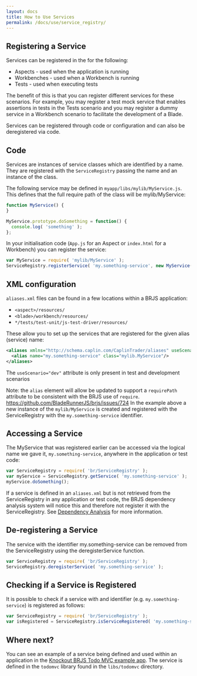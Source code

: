 ```yaml
---
layout: docs
title: How to Use Services
permalink: /docs/use/service_registry/
---
```


## Registering a Service

Services can be registered in the for the following:

* Aspects - used when the application is running
* Workbenches - used when a Workbench is running
* Tests - used when executing tests

The benefit of this is that you can register different services for these scenarios. For example, you may register a test mock service that enables assertions in tests in the Tests scenario and you may register a dummy service in a Workbench scenario to facilitate the development of a Blade.

Services can be registered through code or configuration and can also be deregistered via code.

## Code

Services are instances of service classes which are identified by a name. They are registered with the `ServiceRegistry` passing the name and an instance of the class.

The following service may be defined in `myapp/libs/mylib/MyService.js`. This defines that the full require path of the class will be mylib/MyService:

```js
function MyService() {
}

MyService.prototype.doSomething = function() {
  console.log( 'something' );
};
```

In your initialisation code (`App.js` for an Aspect or `index.html` for a Workbench) you can register the service:

```js
var MyService = require( 'mylib/MyService' );
ServiceRegistry.registerService( 'my.something-service', new MyService() );
```


## XML configuration

`aliases.xml` files can be found in a few locations within a BRJS application:

* `<aspect>/resources/`
* `<blade>/workbench/resources/`
* `*/tests/test-unit/js-test-driver/resources/`

These allow you to set up the services that are registered for the given alias (service) name:

```xml
<aliases xmlns="http://schema.caplin.com/CaplinTrader/aliases" useScenario="dev">
  <alias name="my.something-service" class="mylib.MyService"/>
</aliases>
```

The `useScenario="dev"` attribute is only present in test and development scenarios

Note: the `alias` element will allow be updated to support a `requirePath` attribute to be consistent with the BRJS use of `require`. https://github.com/BladeRunnerJS/brjs/issues/724
In the example above a new instance of the `mylib/MyService` is created and registered with the ServiceRegistry with the `my.something-service` identifier.

## Accessing a Service

The MyService that was registered earlier can be accessed via the logical name we gave it, `my.something-service`, anywhere in the application or test code:

```js
var ServiceRegistry = require( 'br/ServiceRegistry' );
var myService = ServiceRegistry.getService( 'my.something-service' );
myService.doSomething();
```

If a service is defined in an `aliases.xml` but is not retrieved from the ServiceRegistry in any application or test code, the BRJS dependency analysis system will notice this and therefore not register it with the ServiceRegistry. See [Dependency Analysis](http://bladerunnerjs.org/docs/concepts/dependency_analysis/) for more information.

## De-registering a Service

The service with the identifier my.something-service can be removed from the ServiceRegistry using the deregisterService function.

```js
var ServiceRegistry = require( 'br/ServiceRegistry' );
ServiceRegistry.deregisterService( 'my.something-service' );
```

## Checking if a Service is Registered

It is possible to check if a service with and identifier (e.g. `my.something-service`) is registered as follows:

```js
var ServiceRegistry = require( 'br/ServiceRegistry' );
var isRegistered = ServiceRegistry.isServiceRegistered( 'my.something-service' );
```

## Where next?

You can see an example of a service being defined and used within an application in the [Knockout BRJS Todo MVC example app](https://github.com/BladeRunnerJS/brjs-todomvc-knockout). The service is defined in the `todomvc` library found in the `libs/todomvc` directory.
